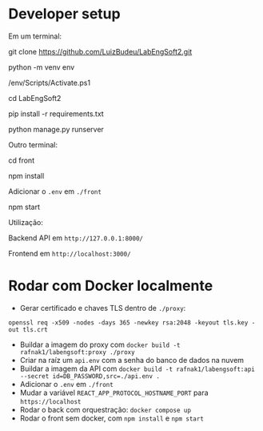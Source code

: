 # Developer setup

Em um terminal:

git clone https://github.com/LuizBudeu/LabEngSoft2.git

python -m venv env

/env/Scripts/Activate.ps1

cd LabEngSoft2

pip install -r requirements.txt

python manage.py runserver

Outro terminal:

cd front

npm install

Adicionar o `.env` em `./front`

npm start

Utilização:

Backend API em `http://127.0.0.1:8000/`

Frontend em `http://localhost:3000/`

# Rodar com Docker localmente
- Gerar certificado e chaves TLS dentro de `./proxy`:
```
openssl req -x509 -nodes -days 365 -newkey rsa:2048 -keyout tls.key -out tls.crt
```
- Buildar a imagem do proxy com `docker build -t rafnak1/labengsoft:proxy ./proxy`
- Criar na raíz um `api.env` com a senha do banco de dados na nuvem
- Buildar a imagem da API com `docker build -t rafnak1/labengsoft:api --secret id=DB_PASSWORD,src=./api.env .`
- Adicionar o `.env` em `./front`
- Mudar a variável `REACT_APP_PROTOCOL_HOSTNAME_PORT` para `https://localhost`
- Rodar o back com orquestração: `docker compose up`
- Rodar o front sem docker, com `npm install` e `npm start`